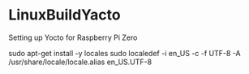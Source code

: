 # LinuxBuildYacto
Setting up Yocto for Raspberry Pi Zero


sudo apt-get install -y locales
sudo localedef -i en_US -c -f UTF-8 -A /usr/share/locale/locale.alias en_US.UTF-8
